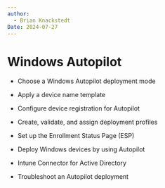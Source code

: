 ```yaml
---
author: 
  - Brian Knackstedt
Date: 2024-07-27
---
```

# Windows Autopilot

- Choose a Windows Autopilot deployment mode

- Apply a device name template

- Configure device registration for Autopilot

- Create, validate, and assign deployment profiles

- Set up the Enrollment Status Page (ESP)

- Deploy Windows devices by using Autopilot

- Intune Connector for Active Directory

- Troubleshoot an Autopilot deployment

